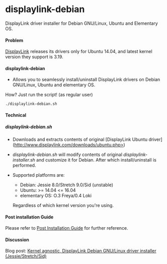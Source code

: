 # displaylink-debian
DisplayLink driver installer for Debian GNU/Linux, Ubuntu and Elementary OS.

#### Problem
[DisplayLink](http://www.displaylink.com/) releases its drivers only for Ubuntu 14.04, and latest kernel version they support is 3.19.


#### displaylink-debian

* Allows you to seamlessly install/uninstall DisplayLink drivers on Debian GNU/Linux, Ubuntu and elementary OS.


How? Just run the script! (as regular user)

`./displaylink-debian.sh`

#### Technical

##### displaylink-debian.sh

* Downloads and extracts contents of original [DisplayLink Ubuntu driver] (http://www.displaylink.com/downloads/ubuntu.php>)

* _displaylink-debian.sh_ will modify contents of original _displaylink-installer.sh_ and customize it for Debian. After which install/uninstall is performed. 

* Supported platforms are:

  * Debian: Jessie 8.0/Stretch 9.0/Sid (unstable)
  * Ubuntu: >= 14.04 <= 16.04
  * elementary OS: O.3 Freya/0.4 Loki

  Regardless of which kernel version you're using.

#### Post installation Guide

Please refer to [Post Installation Guide](https://github.com/AdnanHodzic/displaylink-debian/blob/master/post-install-guide.md) for further reference.

#### Discussion
Blog post: [Kernel agnostic, DisplayLink Debian GNU/Linux driver installer (Jessie/Stretch/Sid)](http://foolcontrol.org/?p=1777)
